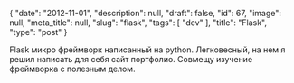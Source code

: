 {
    "date": "2012-11-01",
    "description": null,
    "draft": false,
    "id": 67,
    "image": null,
    "meta_title": null,
    "slug": "flask",
    "tags": [
        "dev"
    ],
    "title": "Flask",
    "type": "post"
}


Flask микро фреймворк написанный на python. Легковесный, на нем я решил написать для себя сайт портфолио. Совмещу изучение фреймворка с полезным делом.
